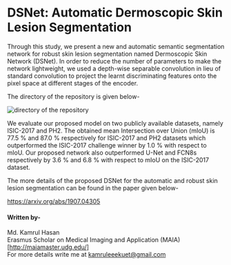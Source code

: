 # DSNet: Automatic Dermoscopic Skin Lesion Segmentation

Through this study, we present a new and automatic semantic segmentation network for robust skin lesion segmentation named Dermoscopic Skin Network (DSNet). In order to reduce the number of parameters to make the network lightweight, we used a depth-wise separable convolution in lieu of standard convolution to project the learnt discriminating features onto the pixel space at different stages of the encoder. 

The directory of the repository is given below-

![directory of the repository](https://user-images.githubusercontent.com/32570071/59551310-fec95b80-8f77-11e9-824f-ff49a8c2075a.png)


We evaluate our proposed model on two publicly available datasets, namely ISIC-2017 and PH2. The obtained mean Intersection over Union (mIoU) is 77.5 % and 87.0 % respectively for ISIC-2017 and PH2 datasets which outperformed the ISIC-2017 challenge winner
by 1.0 % with respect to mIoU. Our proposed network also outperformed U-Net and FCN8s respectively by 3.6 % and 6.8 % with respect to mIoU on the ISIC-2017 dataset.

The more details of the proposed DSNet for the automatic and robust skin lesion segmentation can be found in the paper given below- <br>

https://arxiv.org/abs/1907.04305 <br>

#### Written by-  <br>
Md. Kamrul Hasan <br> 
Erasmus Scholar on Medical Imaging and Application (MAIA) [http://maiamaster.udg.edu/] <br> 
For more details write me at kamruleeekuet@gmail.com <br>

